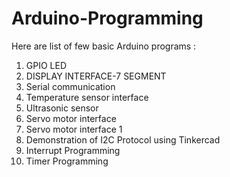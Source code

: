 # Arduino-Programming

Here are  list of few basic Arduino programs :

1. GPIO LED
2. DISPLAY INTERFACE-7 SEGMENT
3. Serial communication
4. Temperature sensor interface
5. Ultrasonic sensor 
6. Servo motor interface
7. Servo motor interface 1
8. Demonstration of I2C Protocol using Tinkercad
9. Interrupt Programming 
10. Timer Programming
